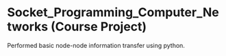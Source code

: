 # Socket_Programming_Computer_Networks (Course Project)

Performed basic node-node information transfer using python.

